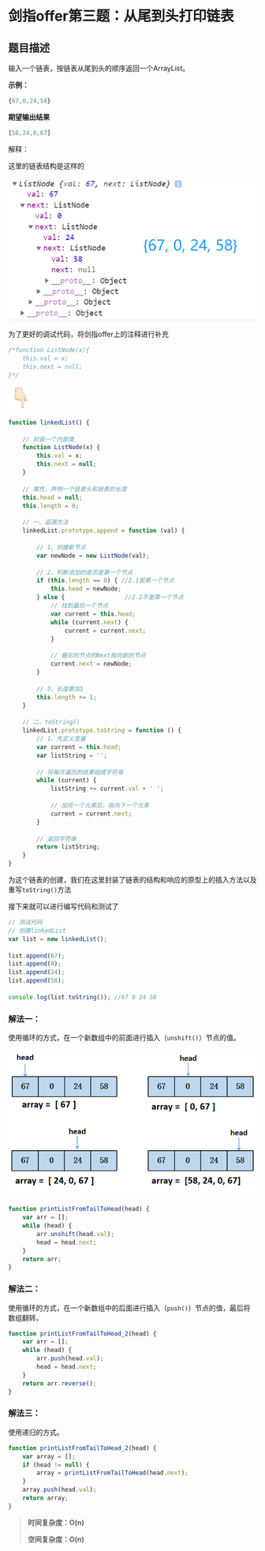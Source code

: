 # 剑指offer第三题：从尾到头打印链表



## 题目描述

输入一个链表，按链表从尾到头的顺序返回一个ArrayList。

**示例：**

```js
{67,0,24,58}
```

**期望输出结果**

```js
[58,24,0,67]
```

解释：

这里的链表结构是这样的

![](images/image-20200119153013978.png)

为了更好的调试代码，将剑指offer上的注释进行补充

```js
/*function ListNode(x){
    this.val = x;
    this.next = null;
}*/
```

![img](images/853678E9.png)

```js
function linkedList() {

    // 封装一个内部类
    function ListNode(x) {
        this.val = x;
        this.next = null;
    }

    // 属性，声明一个链表头和链表的长度
    this.head = null;
    this.length = 0;

    // 一、追溯方法
    linkedList.prototype.append = function (val) {

        // 1、创建新节点
        var newNode = new ListNode(val);

        // 2、判断添加的是否是第一个节点
        if (this.length == 0) { //2.1是第一个节点
            this.head = newNode;
        } else {                 //2.2不是第一个节点
            // 找到最后一个节点
            var current = this.head;
            while (current.next) {
                current = current.next;
            }

            // 最后的节点的Next指向新的节点
            current.next = newNode;
        }

        // 3、长度要加1
        this.length += 1;
    }

    // 二、toString()
    linkedList.prototype.toString = function () {
        // 1、先定义变量
        var current = this.head;
        var listString = '';

        // 将每次遍历的结果组成字符串
        while (current) {
            listString += current.val + ' ';

            // 加完一个元素后，指向下一个元素
            current = current.next;
        }

        // 返回字符串
        return listString;
    }
}
```

为这个链表的创建，我们在这里封装了链表的结构和响应的原型上的插入方法以及重写`toString()`方法

接下来就可以进行编写代码和测试了

```js
// 测试代码
// 创建linkedList
var list = new linkedList();

list.append(67);
list.append(0);
list.append(24);
list.append(58);

console.log(list.toString()); //67 0 24 58 
```



### 解法一：

使用循环的方式，在一个新数组中的前面进行插入（`unshift()`）节点的值。

![](images/image-20200119155011339.png)

```js
function printListFromTailToHead(head) {
    var arr = [];
    while (head) {
        arr.unshift(head.val);
        head = head.next;
    }
    return arr;
}
```

### 解法二：

使用循环的方式，在一个新数组中的后面进行插入（`push()`）节点的值，最后将数组翻转。

```js
function printListFromTailToHead_2(head) {
    var arr = [];
    while (head) {
        arr.push(head.val);
        head = head.next;
    }
    return arr.reverse();
}
```

### 解法三：

使用递归的方式。

```js
function printListFromTailToHead_2(head) {
    var array = [];
    if (head != null) {
        array = printListFromTailToHead(head.next);
    }
    array.push(head.val); 
    return array;
}
```



> **时间复杂度：O(n)**
>
> **空间复杂度：O(n)**